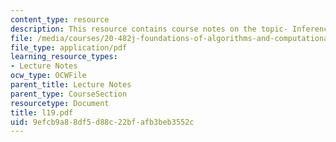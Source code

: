 ```yaml
---
content_type: resource
description: This resource contains course notes on the topic- Inference and Statistics.
file: /media/courses/20-482j-foundations-of-algorithms-and-computational-techniques-in-systems-biology-spring-2006/9efcb9a88df5d88c22bfafb3beb3552c_l19.pdf
file_type: application/pdf
learning_resource_types:
- Lecture Notes
ocw_type: OCWFile
parent_title: Lecture Notes
parent_type: CourseSection
resourcetype: Document
title: l19.pdf
uid: 9efcb9a8-8df5-d88c-22bf-afb3beb3552c
---
```

